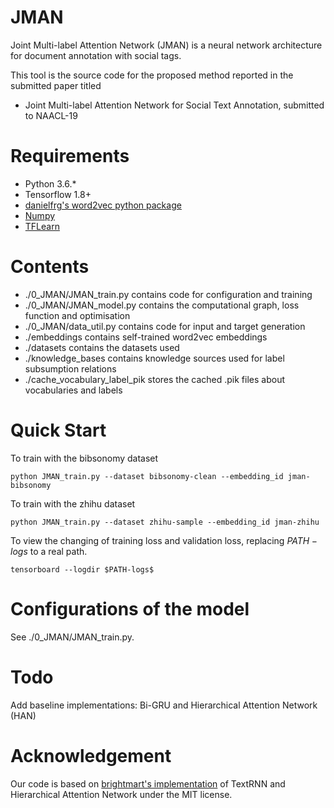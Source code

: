 # JMAN
Joint Multi-label Attention Network (JMAN) is a neural network architecture for document annotation with social tags.

This tool is the source code for the proposed method reported in the submitted paper titled
* Joint Multi-label Attention Network for Social Text Annotation, submitted to NAACL-19

# Requirements
* Python 3.6.*
* Tensorflow 1.8+
* [danielfrg's word2vec python package](https://github.com/danielfrg/word2vec)
* [Numpy](http://www.numpy.org/)
* [TFLearn](http://tflearn.org/)

# Contents
* ./0_JMAN/JMAN_train.py contains code for configuration and training
* ./0_JMAN/JMAN_model.py contains the computational graph, loss function and optimisation
* ./0_JMAN/data_util.py contains code for input and target generation
* ./embeddings contains self-trained word2vec embeddings
* ./datasets contains the datasets used
* ./knowledge_bases contains knowledge sources used for label subsumption relations
* ./cache_vocabulary_label_pik stores the cached .pik files about vocabularies and labels

# Quick Start
To train with the bibsonomy dataset
```
python JMAN_train.py --dataset bibsonomy-clean --embedding_id jman-bibsonomy
```

To train with the zhihu dataset
```
python JMAN_train.py --dataset zhihu-sample --embedding_id jman-zhihu
```

To view the changing of training loss and validation loss, replacing $PATH-logs$ to a real path.
```
tensorboard --logdir $PATH-logs$
```

# Configurations of the model
See ./0_JMAN/JMAN_train.py.

# Todo 
Add baseline implementations: Bi-GRU and Hierarchical Attention Network (HAN)

# Acknowledgement
Our code is based on [brightmart's implementation](https://github.com/brightmart/text_classification) of TextRNN and Hierarchical Attention Network under the MIT license.
